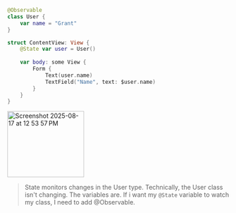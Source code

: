 ```swift
@Observable
class User {
    var name = "Grant"
}

struct ContentView: View {
    @State var user = User()
    
    var body: some View {
        Form {
            Text(user.name)
            TextField("Name", text: $user.name)
        }
    }
}
```
<img width="174" height="150" alt="Screenshot 2025-08-17 at 12 53 57 PM" src="https://github.com/user-attachments/assets/89a4864f-6520-4b18-955e-30427b5d235f" />

> State monitors changes in the User type. Technically, the User class isn't changing. The variables are. If i want my `@State` variable to watch my class, I need to add @Observable. 
